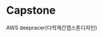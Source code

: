 # Capstone
AWS deepracer(다학제간캡스톤디자인)
<p align="center"
  <img src="![Image](https://github.com/user-attachments/assets/223eaa27-502b-4d26-9c53-2c16968711e3)">
</p>
<img width="80%" src="![Image](https://github.com/user-attachments/assets/223eaa27-502b-4d26-9c53-2c16968711e3>

